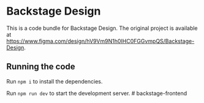 
  # Backstage Design

  This is a code bundle for Backstage Design. The original project is available at https://www.figma.com/design/hV9Vm9N1h0IHC0FGGvmpQS/Backstage-Design.

  ## Running the code

  Run `npm i` to install the dependencies.

  Run `npm run dev` to start the development server.
  #   b a c k s t a g e - f r o n t e n d  
 